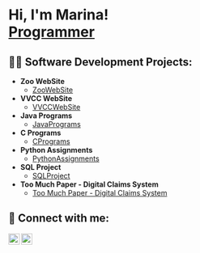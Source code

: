 <h1>Hi, I'm Marina! <br/><a href="https://github.com/marinaperdi">Programmer</a>

<h2>👨‍💻 Software Development Projects:</h2>

- <b>Zoo WebSite</b>
  - [ZooWebSite](https://github.com/marinaperdi/ZooWebSite)
- <b>VVCC WebSite</b>
  - [VVCCWebSite](https://github.com/marinaperdi/JavaScriptWebsite)
- <b>Java Programs</b>
  - [JavaPrograms](https://github.com/marinaperdi/Java)
- <b>C Programs</b>
  - [CPrograms](https://github.com/marinaperdi/C-Programs)
- <b>Python Assignments</b>
  - [PythonAssignments](https://github.com/marinaperdi/Python)
- <b>SQL Project</b>
  - [SQLProject](https://github.com/marinaperdi/SQLProject)
- <b>Too Much Paper - Digital Claims System</b>
  - [Too Much Paper - Digital Claims System](https://github.com/marinaperdi/TooMuchPaper-DigitalClaimsSystem)

<h2> 🤳 Connect with me:</h2>

[<img align="left" alt="Marina | LinkedIn" width="22px" src="https://cdn.jsdelivr.net/npm/simple-icons@v3/icons/linkedin.svg" />][linkedin]
[<img align="left" alt="Marina | Instagram" width="22px" src="https://cdn.jsdelivr.net/npm/simple-icons@v3/icons/instagram.svg" />][instagram]

[instagram]: https://www.instagram.com/marinaperdi_04/
[linkedin]: https://linkedin.com/in/marina-perdiguero-6796a0226


